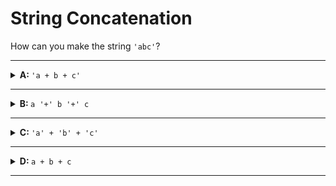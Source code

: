# String Concatenation

How can you make the string `'abc'`?

---

<details>
<summary><strong>A: </strong> <code>'a + b + c'</code></summary>
<br>

✖ Nope.

This is one long string: `'a + b + c'`. The `+`s are inside the quotation marks so they're interpreted as the _character_ `+` not the concatenation operator.

</details>

---

<details>

<summary><strong>B: </strong> <code>a '+' b '+' c</code></summary>
<br>

✖ Nope.

Because the quotation marks are around the `+` signs and not the letters, this line of code is actually 3 variables (`a`, `b`, `c`) and two strings (`'+'`, `'+'`).

This doesn't mean anything in JavaScript, it will throw an error.

</details>

---

<details>

<summary><strong>C: </strong> <code>'a' + 'b' + 'c'</code></summary>
<br>

✔ Correct!

</details>

---

<details>
<summary><strong>D: </strong> <code>a + b + c</code></summary>
<br>

✖ Nope (probably).

Because there are no quotation marks around the letters, they are variables not strings.

It's possible that this line of code would produce `'abc'`, but it's impossible to say without knowing what values are stored in the 3 variables.

</details>

---
